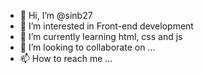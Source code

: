 - 👋 Hi, I’m @sinb27
- 👀 I’m interested in Front-end development
- 🌱 I’m currently learning html, css and js
- 💞️ I’m looking to collaborate on ...
- 📫 How to reach me ...

<!---
sinb27/sinb27 is a ✨ special ✨ repository because its `README.md` (this file) appears on your GitHub profile.
You can click the Preview link to take a look at your changes.
--->
